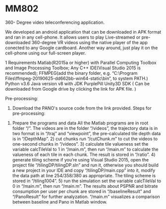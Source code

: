 # MM802
360- Degree video teleconferencing application. 

We developed an android application that can be downloaded in APK format and ran in any cell-phone. It allows users to play Live-streamed or pre-downloaded 360-degree VR videos using the native player of the app conected to any Google cardboard. Another way around, just play it on the cell-phone using our full-screen player.  

1 Requirements
Matlab(R2015a or higher) with Parallel Computing Toolbox and Image Processing Toolbox;
Any C++ IDE(Visual Studio 2015 is recommended);
FFMPEG(add the binary folder, e.g. “C:\Program Files\ffmpeg-20190625-dd662bb-win64-static\bin”, to system PATH.)
Python v3.6
Java version v8 with JDK 
PurplePill Unity3D SDK ( Can be downloaded from Google drive by clicking the link for APK file. )

Pre-processing: 
1. Download the PANO's source code from the link provided. 
  Steps for pre-processing:
  1)  Prepare the programs and data
    All the Matlab programs are in root folder “/”. The videos are in the folder “/videos”, the trajectory data is in two format is in “/traj” and “viewpoint”, the pre-calculated tile depth data is in “/DepthMap”. 
    2)  cut chunks
    run “/cutChunk.m” to cut the videos to one-second chunks in “/videos”.
    3)  calculate tile valueness
    set the variable calcTileVal to 1 in “/main.m”, then run “/main.m” to calculate the valueness of each tile in each chunk. The result is stored in “/ratio”.
    4)  generate tiling scheme
    if you’re using Visual Studio 2015, open the project file “/tilingDP/tilingDP.sln” and run it, otherwise you should build a new project in your IDE and copy “/tilingDP/main.cpp” into it, modify the data path at line 254/358/380 as appropriate. The tiling scheme is stored in “/tiling1004”.
    5)  run the simulation
    set the variable calcTileVal to 0 in “/main.m”, then run “/main.m”. The results about PSPNR and bitrate consumption per user per chunk are stored in “/baselineResult” and “/PanoResult” for further analyzation. “/main.m” visualizes a comparison between baseline and Pano in Matlab window.

